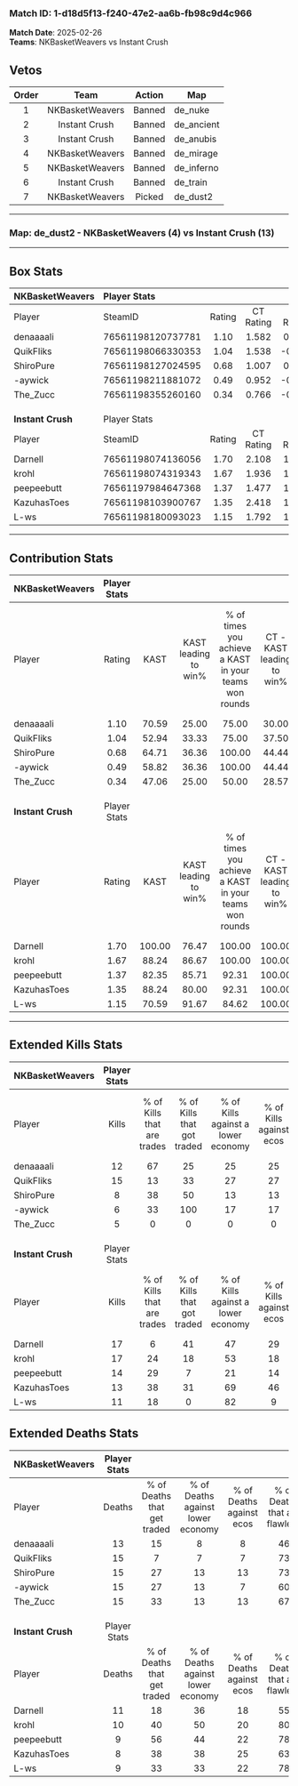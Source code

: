 ### Match ID: 1-d18d5f13-f240-47e2-aa6b-fb98c9d4c966  
**Match Date**: 2025-02-26  
**Teams**: NKBasketWeavers vs Instant Crush  

## Vetos  

| Order | Team | Action | Map |
| :---: | :--: | :----: | --- |
| 1 | NKBasketWeavers | Banned | de_nuke |
| 2 | Instant Crush | Banned | de_ancient |
| 3 | Instant Crush | Banned | de_anubis |
| 4 | NKBasketWeavers | Banned | de_mirage |
| 5 | NKBasketWeavers | Banned | de_inferno |
| 6 | Instant Crush | Banned | de_train |
| 7 | NKBasketWeavers | Picked | de_dust2 |

---  

### **Map**: de_dust2 - NKBasketWeavers (4) vs Instant Crush (13)  
---  

## Box Stats  

| **NKBasketWeavers** | Player Stats      |        |           |          |        |       |       |         |        |      |     |
| :- | :- | :-: | :-: | :-: | :-: | :-: | :-: | :-: | :-: | :-: | :-: |
| Player              | SteamID           | Rating | CT Rating | T Rating |  KAST  |  ADR  | Kills | Assists | Deaths | K/D  | HS% |
| denaaaali           | 76561198120737781 |  1.10  |   1.582   |  0.535   | 70.59  | 91.4  |  12   |    4    |   13   | 0.92 | 58  |
| QuikFliks           | 76561198066330353 |  1.04  |   1.538   |  -0.038  | 52.94  | 91.0  |  15   |    2    |   15   | 1.00 | 66  |
| ShiroPure           | 76561198127024595 |  0.68  |   1.007   |  0.316   | 64.71  | 58.6  |   8   |    3    |   15   | 0.53 | 62  |
| -aywick             | 76561198211881072 |  0.49  |   0.952   |  -0.031  | 58.82  | 47.3  |   6   |    3    |   15   | 0.40 | 16  |
| The_Zucc            | 76561198355260160 |  0.34  |   0.766   |  -0.140  | 47.06  | 44.4  |   5   |    2    |   15   | 0.33 | 40  |
|                     |                   |        |           |          |        |       |       |         |        |      |     |
|                     |                   |        |           |          |        |       |       |         |        |      |     |
|                     |                   |        |           |          |        |       |       |         |        |      |     |
| **Instant Crush**   | Player Stats      |        |           |          |        |       |       |         |        |      |     |
| Player              | SteamID           | Rating | CT Rating | T Rating |  KAST  |  ADR  | Kills | Assists | Deaths | K/D  | HS% |
| Darnell             | 76561198074136056 |  1.70  |   2.108   |  1.621   | 100.00 | 107.6 |  17   |    7    |   11   | 1.55 | 47  |
| krohl               | 76561198074319343 |  1.67  |   1.936   |  1.760   | 88.24  | 120.5 |  17   |    5    |   10   | 1.70 | 76  |
| peepeebutt          | 76561197984647368 |  1.37  |   1.477   |  1.548   | 82.35  | 79.7  |  14   |    4    |   9    | 1.56 | 64  |
| KazuhasToes         | 76561198103900767 |  1.35  |   2.418   |  1.050   | 88.24  | 68.7  |  13   |    3    |   8    | 1.63 | 30  |
| L-ws                | 76561198180093023 |  1.15  |   1.792   |  1.011   | 70.59  | 76.8  |  11   |    8    |   9    | 1.22 |  9  |
---  

## Contribution Stats  

| **NKBasketWeavers** | Player Stats |        |                      |                                                        |                           |                                                             |                          |                                                            |
| :- | :-: | :-: | :-: | :-: | :-: | :-: | :-: | :-: |
| Player              |    Rating    |  KAST  | KAST leading to win% | % of times you achieve a KAST in your teams won rounds | CT - KAST leading to win% | CT - % of times you achieve a KAST in your teams won rounds | T - KAST leading to win% | T - % of times you achieve a KAST in your teams won rounds |
| denaaaali           |     1.10     | 70.59  |        25.00         |                         75.00                          |           30.00           |                            75.00                            |           0.00           |                            0.00                            |
| QuikFliks           |     1.04     | 52.94  |        33.33         |                         75.00                          |           37.50           |                            75.00                            |           0.00           |                            0.00                            |
| ShiroPure           |     0.68     | 64.71  |        36.36         |                         100.00                         |           44.44           |                           100.00                            |           0.00           |                            0.00                            |
| -aywick             |     0.49     | 58.82  |        36.36         |                         100.00                         |           44.44           |                           100.00                            |           0.00           |                            0.00                            |
| The_Zucc            |     0.34     | 47.06  |        25.00         |                         50.00                          |           28.57           |                            50.00                            |           0.00           |                            0.00                            |
|                     |              |        |                      |                                                        |                           |                                                             |                          |                                                            |
|                     |              |        |                      |                                                        |                           |                                                             |                          |                                                            |
|                     |              |        |                      |                                                        |                           |                                                             |                          |                                                            |
| **Instant Crush**   | Player Stats |        |                      |                                                        |                           |                                                             |                          |                                                            |
| Player              |    Rating    |  KAST  | KAST leading to win% | % of times you achieve a KAST in your teams won rounds | CT - KAST leading to win% | CT - % of times you achieve a KAST in your teams won rounds | T - KAST leading to win% | T - % of times you achieve a KAST in your teams won rounds |
| Darnell             |     1.70     | 100.00 |        76.47         |                         100.00                         |          100.00           |                           100.00                            |          66.67           |                           100.00                           |
| krohl               |     1.67     | 88.24  |        86.67         |                         100.00                         |          100.00           |                           100.00                            |          80.00           |                           100.00                           |
| peepeebutt          |     1.37     | 82.35  |        85.71         |                         92.31                          |          100.00           |                           100.00                            |          77.78           |                           87.50                            |
| KazuhasToes         |     1.35     | 88.24  |        80.00         |                         92.31                          |          100.00           |                           100.00                            |          70.00           |                           87.50                            |
| L-ws                |     1.15     | 70.59  |        91.67         |                         84.62                          |          100.00           |                            80.00                            |          87.50           |                           87.50                            |
---  

## Extended Kills Stats  

| **NKBasketWeavers** | Player Stats |                            |                            |                                    |                         |                              |                                 |                                       |                    |           |
| :- | :-: | :-: | :-: | :-: | :-: | :-: | :-: | :-: | :-: | :-: |
| Player              |    Kills     | % of Kills that are trades | % of Kills that got traded | % of Kills against a lower economy | % of Kills against ecos | % of Kills that are flawless | % of Kills that are close duels | % of Kills that are assisted by flash | Pistol Round Kills | AWP Kills |
| denaaaali           |      12      |             67             |             25             |                 25                 |           25            |              83              |                8                |                   0                   |         2          |     0     |
| QuikFliks           |      15      |             13             |             33             |                 27                 |           27            |              87              |                7                |                   0                   |         5          |     2     |
| ShiroPure           |      8       |             38             |             50             |                 13                 |           13            |              63              |                0                |                   0                   |         2          |     0     |
| -aywick             |      6       |             33             |            100             |                 17                 |           17            |              33              |               33                |                   0                   |         0          |     0     |
| The_Zucc            |      5       |             0              |             0              |                 0                  |            0            |              80              |                0                |                   0                   |         0          |     3     |
|                     |              |                            |                            |                                    |                         |                              |                                 |                                       |                    |           |
|                     |              |                            |                            |                                    |                         |                              |                                 |                                       |                    |           |
|                     |              |                            |                            |                                    |                         |                              |                                 |                                       |                    |           |
| **Instant Crush**   | Player Stats |                            |                            |                                    |                         |                              |                                 |                                       |                    |           |
| Player              |    Kills     | % of Kills that are trades | % of Kills that got traded | % of Kills against a lower economy | % of Kills against ecos | % of Kills that are flawless | % of Kills that are close duels | % of Kills that are assisted by flash | Pistol Round Kills | AWP Kills |
| Darnell             |      17      |             6              |             41             |                 47                 |           29            |              59              |                6                |                   6                   |         2          |     0     |
| krohl               |      17      |             24             |             18             |                 53                 |           18            |              47              |                6                |                   6                   |         0          |     0     |
| peepeebutt          |      14      |             29             |             7              |                 21                 |           14            |             100              |                0                |                  14                   |         4          |     4     |
| KazuhasToes         |      13      |             38             |             31             |                 69                 |           46            |              46              |                0                |                   0                   |         3          |     0     |
| L-ws                |      11      |             18             |             0              |                 82                 |            9            |              73              |                0                |                  18                   |         0          |     3     |
## Extended Deaths Stats  

| **NKBasketWeavers** | Player Stats |                             |                                   |                          |                               |                            |                           |               |
| :- | :-: | :-: | :-: | :-: | :-: | :-: | :-: | :-: |
| Player              |    Deaths    | % of Deaths that get traded | % of Deaths against lower economy | % of Deaths against ecos | % of Deaths that are flawless | % of Deaths that are close | % of Deaths while blinded | Deaths to AWP |
| denaaaali           |      13      |             15              |                 8                 |            8             |              46               |             8              |             8             |       0       |
| QuikFliks           |      15      |              7              |                 7                 |            7             |              73               |             0              |             0             |       3       |
| ShiroPure           |      15      |             27              |                13                 |            13            |              73               |             0              |            20             |       2       |
| -aywick             |      15      |             27              |                13                 |            7             |              60               |             0              |             7             |       1       |
| The_Zucc            |      15      |             33              |                13                 |            13            |              67               |             7              |             7             |       1       |
|                     |              |                             |                                   |                          |                               |                            |                           |               |
|                     |              |                             |                                   |                          |                               |                            |                           |               |
|                     |              |                             |                                   |                          |                               |                            |                           |               |
| **Instant Crush**   | Player Stats |                             |                                   |                          |                               |                            |                           |               |
| Player              |    Deaths    | % of Deaths that get traded | % of Deaths against lower economy | % of Deaths against ecos | % of Deaths that are flawless | % of Deaths that are close | % of Deaths while blinded | Deaths to AWP |
| Darnell             |      11      |             18              |                36                 |            18            |              55               |             9              |             0             |       1       |
| krohl               |      10      |             40              |                50                 |            20            |              80               |             20             |             0             |       1       |
| peepeebutt          |      9       |             56              |                44                 |            22            |              78               |             11             |             0             |       0       |
| KazuhasToes         |      8       |             38              |                38                 |            25            |              63               |             0              |             0             |       2       |
| L-ws                |      9       |             33              |                33                 |            22            |              78               |             0              |             0             |       1       |
